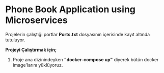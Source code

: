 <h1>Phone Book Application using Microservices</h1>

<p>Projelerin çalıştığı portlar <b>Ports.txt</b> dosyasının içerisinde kayıt altında tutuluyor.</p>

<b>Projeyi Çalıştırmak için;</b><br>
<ol>
  <li>Proje ana dizinindeyken <b>"docker-compose up"</b> diyerek bütün docker image'larını yüklüyoruz.</li>
</ol>
